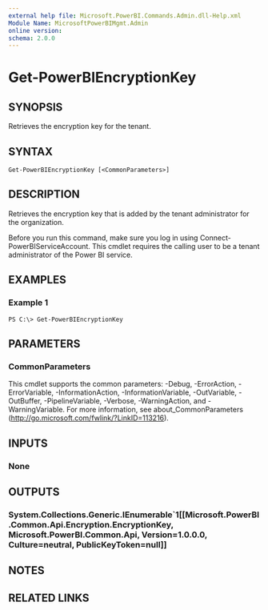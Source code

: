 ```yaml
---
external help file: Microsoft.PowerBI.Commands.Admin.dll-Help.xml
Module Name: MicrosoftPowerBIMgmt.Admin
online version:
schema: 2.0.0
---
```


# Get-PowerBIEncryptionKey

## SYNOPSIS
Retrieves the encryption key for the tenant.

## SYNTAX

```
Get-PowerBIEncryptionKey [<CommonParameters>]
```

## DESCRIPTION
Retrieves the encryption key that is added by the tenant administrator for the organization.

Before you run this command, make sure you log in using Connect-PowerBIServiceAccount.
This cmdlet requires the calling user to be a tenant administrator of the Power BI service.

## EXAMPLES

### Example 1
```
PS C:\> Get-PowerBIEncryptionKey
```

## PARAMETERS

### CommonParameters
This cmdlet supports the common parameters: -Debug, -ErrorAction, -ErrorVariable, -InformationAction, -InformationVariable, -OutVariable, -OutBuffer, -PipelineVariable, -Verbose, -WarningAction, and -WarningVariable. For more information, see about_CommonParameters (http://go.microsoft.com/fwlink/?LinkID=113216).

## INPUTS

### None

## OUTPUTS

### System.Collections.Generic.IEnumerable`1[[Microsoft.PowerBI.Common.Api.Encryption.EncryptionKey, Microsoft.PowerBI.Common.Api, Version=1.0.0.0, Culture=neutral, PublicKeyToken=null]]

## NOTES

## RELATED LINKS
